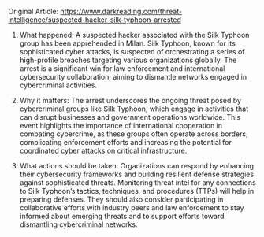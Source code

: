 Original Article: https://www.darkreading.com/threat-intelligence/suspected-hacker-silk-typhoon-arrested

1) What happened: A suspected hacker associated with the Silk Typhoon group has been apprehended in Milan. Silk Typhoon, known for its sophisticated cyber attacks, is suspected of orchestrating a series of high-profile breaches targeting various organizations globally. The arrest is a significant win for law enforcement and international cybersecurity collaboration, aiming to dismantle networks engaged in cybercriminal activities.

2) Why it matters: The arrest underscores the ongoing threat posed by cybercriminal groups like Silk Typhoon, which engage in activities that can disrupt businesses and government operations worldwide. This event highlights the importance of international cooperation in combating cybercrime, as these groups often operate across borders, complicating enforcement efforts and increasing the potential for coordinated cyber attacks on critical infrastructure.

3) What actions should be taken: Organizations can respond by enhancing their cybersecurity frameworks and building resilient defense strategies against sophisticated threats. Monitoring threat intel for any connections to Silk Typhoon’s tactics, techniques, and procedures (TTPs) will help in preparing defenses. They should also consider participating in collaborative efforts with industry peers and law enforcement to stay informed about emerging threats and to support efforts toward dismantling cybercriminal networks.